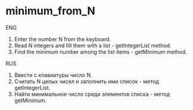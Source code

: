# minimum_from_N

ENG

1. Enter the number N from the keyboard.
2. Read N integers and fill them with a list - getIntegerList method.
3. Find the minimum number among the list items - getMinimum method.

RUS

1. Ввести с клавиатуры число N. 
2. Считать N целых чисел и заполнить ими список - метод getIntegerList. 
3. Найти минимальное число среди элементов списка - метод getMinimum.
